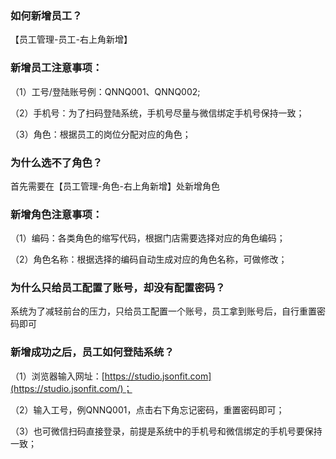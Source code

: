 ### 如何新增员工？

【员工管理-员工-右上角新增】

### 新增员工注意事项：

   （1）工号/登陆账号例：QNNQ001、QNNQ002;

   （2）手机号：为了扫码登陆系统，手机号尽量与微信绑定手机号保持一致；

   （3）角色：根据员工的岗位分配对应的角色；

### 为什么选不了角色？

首先需要在【员工管理-角色-右上角新增】处新增角色

### 新增角色注意事项：

   （1）编码：各类角色的缩写代码，根据门店需要选择对应的角色编码；

   （2）角色名称：根据选择的编码自动生成对应的角色名称，可做修改；

### 为什么只给员工配置了账号，却没有配置密码？

系统为了减轻前台的压力，只给员工配置一个账号，员工拿到账号后，自行重置密码即可

### 新增成功之后，员工如何登陆系统？

   （1）浏览器输入网址：[https://studio.jsonfit.com](https://studio.jsonfit.com/)；

   （2）输入工号，例QNNQ001，点击右下角忘记密码，重置密码即可；

   （3）也可微信扫码直接登录，前提是系统中的手机号和微信绑定的手机号要保持一致；

